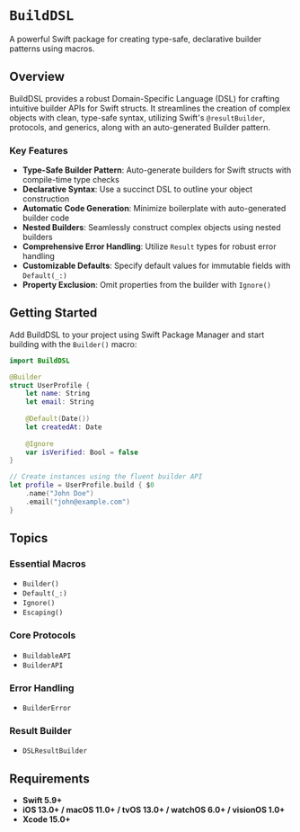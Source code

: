 # ``BuildDSL``

A powerful Swift package for creating type-safe, declarative builder patterns using macros.

## Overview

BuildDSL provides a robust Domain-Specific Language (DSL) for crafting intuitive builder APIs for Swift structs. It streamlines the creation of complex objects with clean, type-safe syntax, utilizing Swift's `@resultBuilder`, protocols, and generics, along with an auto-generated Builder pattern.

### Key Features

- **Type-Safe Builder Pattern**: Auto-generate builders for Swift structs with compile-time type checks
- **Declarative Syntax**: Use a succinct DSL to outline your object construction
- **Automatic Code Generation**: Minimize boilerplate with auto-generated builder code
- **Nested Builders**: Seamlessly construct complex objects using nested builders
- **Comprehensive Error Handling**: Utilize `Result` types for robust error handling
- **Customizable Defaults**: Specify default values for immutable fields with ``Default(_:)``
- **Property Exclusion**: Omit properties from the builder with ``Ignore()``

## Getting Started

Add BuildDSL to your project using Swift Package Manager and start building with the ``Builder()`` macro:

```swift
import BuildDSL

@Builder
struct UserProfile {
    let name: String
    let email: String
    
    @Default(Date())
    let createdAt: Date
    
    @Ignore
    var isVerified: Bool = false
}

// Create instances using the fluent builder API
let profile = UserProfile.build { $0
    .name("John Doe")
    .email("john@example.com")
}
```

## Topics

### Essential Macros

- ``Builder()``
- ``Default(_:)``
- ``Ignore()``
- ``Escaping()``

### Core Protocols

- ``BuildableAPI``
- ``BuilderAPI``

### Error Handling

- ``BuilderError``

### Result Builder

- ``DSLResultBuilder``

## Requirements

- **Swift 5.9+**
- **iOS 13.0+ / macOS 11.0+ / tvOS 13.0+ / watchOS 6.0+ / visionOS 1.0+**
- **Xcode 15.0+**